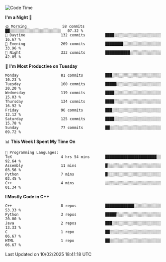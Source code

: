 <!--START_SECTION:waka-->
![Code Time](http://img.shields.io/badge/Code%20Time-265%20hrs%2035%20mins-blue)

**I'm a Night 🦉** 

```text
🌞 Morning                58 commits          ██░░░░░░░░░░░░░░░░░░░░░░░   07.32 % 
🌆 Daytime                132 commits         ████░░░░░░░░░░░░░░░░░░░░░   16.67 % 
🌃 Evening                269 commits         ████████░░░░░░░░░░░░░░░░░   33.96 % 
🌙 Night                  333 commits         ███████████░░░░░░░░░░░░░░   42.05 % 
```
📅 **I'm Most Productive on Tuesday** 

```text
Monday                   81 commits          ███░░░░░░░░░░░░░░░░░░░░░░   10.23 % 
Tuesday                  160 commits         █████░░░░░░░░░░░░░░░░░░░░   20.20 % 
Wednesday                119 commits         ████░░░░░░░░░░░░░░░░░░░░░   15.03 % 
Thursday                 134 commits         ████░░░░░░░░░░░░░░░░░░░░░   16.92 % 
Friday                   96 commits          ███░░░░░░░░░░░░░░░░░░░░░░   12.12 % 
Saturday                 125 commits         ████░░░░░░░░░░░░░░░░░░░░░   15.78 % 
Sunday                   77 commits          ██░░░░░░░░░░░░░░░░░░░░░░░   09.72 % 
```


📊 **This Week I Spent My Time On** 

```text
💬 Programming Languages: 
TeX                      4 hrs 54 mins       ███████████████████████░░   92.64 % 
Assembly                 11 mins             █░░░░░░░░░░░░░░░░░░░░░░░░   03.56 % 
Python                   7 mins              █░░░░░░░░░░░░░░░░░░░░░░░░   02.45 % 
C++                      4 mins              ░░░░░░░░░░░░░░░░░░░░░░░░░   01.34 % 
```

**I Mostly Code in C++** 

```text
C++                      8 repos             █████████████░░░░░░░░░░░░   53.33 % 
Python                   3 repos             █████░░░░░░░░░░░░░░░░░░░░   20.00 % 
Java                     2 repos             ███░░░░░░░░░░░░░░░░░░░░░░   13.33 % 
C                        1 repo              ██░░░░░░░░░░░░░░░░░░░░░░░   06.67 % 
HTML                     1 repo              ██░░░░░░░░░░░░░░░░░░░░░░░   06.67 % 
```




 Last Updated on 10/02/2025 18:41:18 UTC
<!--END_SECTION:waka-->

